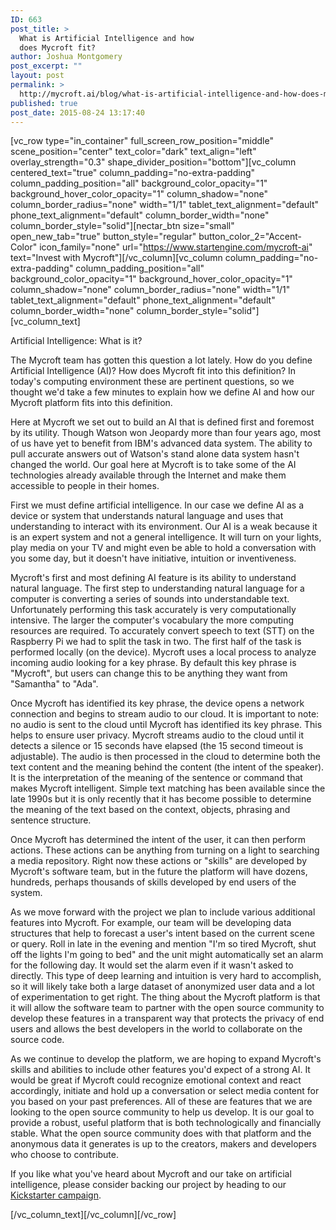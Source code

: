 ```yaml
---
ID: 663
post_title: >
  What is Artificial Intelligence and how
  does Mycroft fit?
author: Joshua Montgomery
post_excerpt: ""
layout: post
permalink: >
  http://mycroft.ai/blog/what-is-artificial-intelligence-and-how-does-mycroft-fit/
published: true
post_date: 2015-08-24 13:17:40
---
```

[vc_row type="in_container" full_screen_row_position="middle" scene_position="center" text_color="dark" text_align="left" overlay_strength="0.3" shape_divider_position="bottom"][vc_column centered_text="true" column_padding="no-extra-padding" column_padding_position="all" background_color_opacity="1" background_hover_color_opacity="1" column_shadow="none" column_border_radius="none" width="1/1" tablet_text_alignment="default" phone_text_alignment="default" column_border_width="none" column_border_style="solid"][nectar_btn size="small" open_new_tab="true" button_style="regular" button_color_2="Accent-Color" icon_family="none" url="https://www.startengine.com/mycroft-ai" text="Invest with Mycroft"][/vc_column][vc_column column_padding="no-extra-padding" column_padding_position="all" background_color_opacity="1" background_hover_color_opacity="1" column_shadow="none" column_border_radius="none" width="1/1" tablet_text_alignment="default" phone_text_alignment="default" column_border_width="none" column_border_style="solid"][vc_column_text]
<p class="western">Artificial Intelligence: What is it?</p>
<p class="western">The Mycroft team has gotten this question a lot lately. How do you define Artificial Intelligence (AI)? How does Mycroft fit into this definition? In today's computing environment these are pertinent questions, so we thought we'd take a few minutes to explain how we define AI and how our Mycroft platform fits into this definition.</p>
<p class="western">Here at Mycroft we set out to build an AI that is defined first and foremost by its utility. Though Watson won Jeopardy more than four years ago, most of us have yet to benefit from IBM's advanced data system. The ability to pull accurate answers out of Watson's stand alone data system hasn't changed the world. Our goal here at Mycroft is to take some of the AI technologies already available through the Internet and make them accessible to people in their homes.</p>
<p class="western">First we must define artificial intelligence. In our case we define AI as a device or system that understands natural language and uses that understanding to interact with its environment. Our AI is a weak because it is an expert system and not a general intelligence. It will turn on your lights, play media on your TV and might even be able to hold a conversation with you some day, but it doesn't have initiative, intuition or inventiveness.</p>
<p class="western">Mycroft's first and most defining AI feature is its ability to understand natural language. The first step to understanding natural language for a computer is converting a series of sounds into understandable text. Unfortunately performing this task accurately is very computationally intensive. The larger the computer's vocabulary the more computing resources are required. To accurately convert speech to text (STT) on the Raspberry Pi we had to split the task in two. The first half of the task is performed locally (on the device). Mycroft uses a local process to analyze incoming audio looking for a key phrase. By default this key phrase is "Mycroft", but users can change this to be anything they want from "Samantha" to "Ada".</p>
<p class="western">Once Mycroft has identified its key phrase, the device opens a network connection and begins to stream audio to our cloud. It is important to note: no audio is sent to the cloud until Mycroft has identified its key phrase. This helps to ensure user privacy. Mycroft streams audio to the cloud until it detects a silence or 15 seconds have elapsed (the 15 second timeout is adjustable). The audio is then processed in the cloud to determine both the text content and the meaning behind the content (the intent of the speaker). It is the interpretation of the meaning of the sentence or command that makes Mycroft intelligent. Simple text matching has been available since the late 1990s but it is only recently that it has become possible to determine the meaning of the text based on the context, objects, phrasing and sentence structure.</p>
<p class="western">Once Mycroft has determined the intent of the user, it can then perform actions. These actions can be anything from turning on a light to searching a media repository. Right now these actions or "skills" are developed by Mycroft's software team, but in the future the platform will have dozens, hundreds, perhaps thousands of skills developed by end users of the system.</p>
<p class="western">As we move forward with the project we plan to include various additional features into Mycroft. For example, our team will be developing data structures that help to forecast a user's intent based on the current scene or query. Roll in late in the evening and mention "I'm so tired Mycroft, shut off the lights I'm going to bed" and the unit might automatically set an alarm for the following day. It would set the alarm even if it wasn't asked to directly. This type of deep learning and intuition is very hard to accomplish, so it will likely take both a large dataset of anonymized user data and a lot of experimentation to get right. The thing about the Mycroft platform is that it will allow the software team to partner with the open source community to develop these features in a transparent way that protects the privacy of end users and allows the best developers in the world to collaborate on the source code.</p>
<p class="western">As we continue to develop the platform, we are hoping to expand Mycroft's skills and abilities to include other features you'd expect of a strong AI. It would be great if Mycroft could recognize emotional context and react accordingly, initiate and hold up a conversation or select media content for you based on your past preferences. All of these are features that we are looking to the open source community to help us develop. It is our goal to provide a robust, useful platform that is both technologically and financially stable. What the open source community does with that platform and the anonymous data it generates is up to the creators, makers and developers who choose to contribute.</p>
<p class="western">If you like what you've heard about Mycroft and our take on artificial intelligence, please consider backing our project by heading to our <a href="https://www.kickstarter.com/projects/aiforeveryone/mycroft-an-open-source-artificial-intelligence-for" target="_blank" rel="noopener">Kickstarter campaign</a>.</p>
[/vc_column_text][/vc_column][/vc_row]